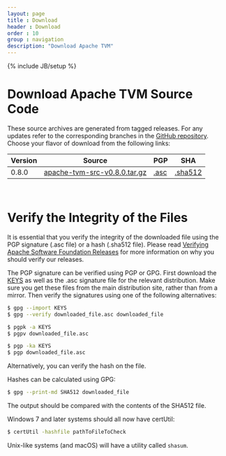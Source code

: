 ```yaml
---
layout: page
title : Download
header : Download
order : 10
group : navigation
description: "Download Apache TVM"
---
```


{% include JB/setup %}

# Download Apache TVM Source Code

These source archives are generated from tagged releases.
For any updates refer to the corresponding branches in the [GitHub repository](https://github.com/apache/tvm/).
Choose your flavor of download from the following links:

| Version | Source | PGP | SHA |
| ------- | ------ | --- | --- |
| 0.8.0   | [apache-tvm-src-v0.8.0.tar.gz](https://www.apache.org/dyn/closer.lua/tvm/tvm-v0.8.0/apache-tvm-src-v0.8.0.tar.gz) | [.asc](https://downloads.apache.org/tvm/tvm-v0.8.0/apache-tvm-src-v0.8.0.tar.gz.asc) | [.sha512](https://downloads.apache.org/tvm/tvm-v0.8.0/apache-tvm-src-v0.8.0.tar.gz.sha512) |



<br>

# Verify the Integrity of the Files

It is essential that you verify the integrity of the downloaded file using the PGP signature (.asc file) or a hash (.sha512 file). Please read [Verifying Apache Software Foundation Releases](https://www.apache.org/info/verification.html) for more information on why you should verify our releases.

The PGP signature can be verified using PGP or GPG. First download the [KEYS](https://downloads.apache.org/tvm/KEYS) as well as the .asc signature file for the relevant distribution. Make sure you get these files from the main distribution site, rather than from a mirror. Then verify the signatures using one of the following alternatives:

```bash
$ gpg --import KEYS
$ gpg --verify downloaded_file.asc downloaded_file
```

```bash
$ pgpk -a KEYS
$ pgpv downloaded_file.asc
```

```bash
$ pgp -ka KEYS
$ pgp downloaded_file.asc
```

Alternatively, you can verify the hash on the file.

Hashes can be calculated using GPG:

```bash
$ gpg --print-md SHA512 downloaded_file
```

The output should be compared with the contents of the SHA512 file.

Windows 7 and later systems should all now have certUtil:

```bash
$ certUtil -hashfile pathToFileToCheck
```

Unix-like systems (and macOS) will have a utility called `shasum`.
